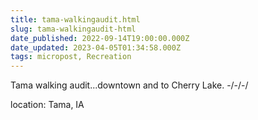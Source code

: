 ```yaml
---
title: tama-walkingaudit.html
slug: tama-walkingaudit-html
date_published: 2022-09-14T19:00:00.000Z
date_updated: 2023-04-05T01:34:58.000Z
tags: micropost, Recreation
---
```


Tama walking audit...downtown and to Cherry Lake.
-/-/-/

location: Tama, IA
